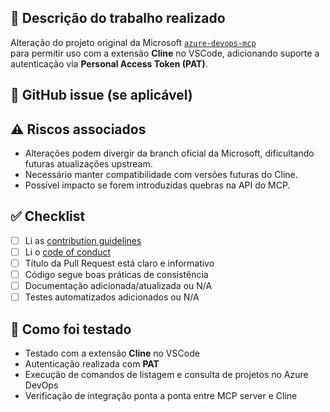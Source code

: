 ## 📌 Descrição do trabalho realizado

Alteração do projeto original da Microsoft [`azure-devops-mcp`](https://github.com/microsoft/azure-devops-mcp)  
para permitir uso com a extensão **Cline** no VSCode, adicionando suporte a autenticação via **Personal Access Token (PAT)**.

## 🔗 GitHub issue (se aplicável)

<!-- Referência a uma issue, se existir -->

## ⚠️ Riscos associados

- Alterações podem divergir da branch oficial da Microsoft, dificultando futuras atualizações upstream.  
- Necessário manter compatibilidade com versões futuras do Cline.  
- Possível impacto se forem introduzidas quebras na API do MCP.  

## ✅ Checklist

- [ ] Li as [contribution guidelines](./CONTRIBUTING.md)  
- [ ] Li o [code of conduct](./CODE_OF_CONDUCT.md)  
- [ ] Título da Pull Request está claro e informativo  
- [ ] Código segue boas práticas de consistência  
- [ ] Documentação adicionada/atualizada ou N/A  
- [ ] Testes automatizados adicionados ou N/A  

## 🧪 Como foi testado

- Testado com a extensão **Cline** no VSCode  
- Autenticação realizada com **PAT**  
- Execução de comandos de listagem e consulta de projetos no Azure DevOps  
- Verificação de integração ponta a ponta entre MCP server e Cline  
